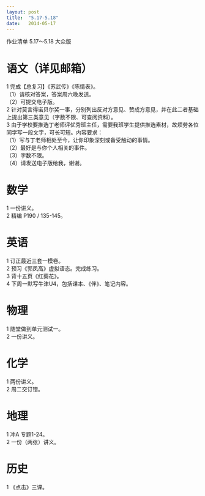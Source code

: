 ```yaml
---
layout: post
title:  "5.17-5.18"
date:   2014-05-17
---
```

作业清单 5.17～5.18 大众版

语文（详见邮箱）
====
1 完成【总复习】《苏武传》《陈情表》。  
（1）请核对答案，答案周六晚发送。  
（2）可提交电子版。  
2 针对莫言得诺贝尔奖一事，分别列出反对方意见、赞成方意见，并在此二者基础上提出第三类意见（字数不限、可查阅资料）。  
3 由于学校要推选丁老师评优秀班主任，需要我班学生提供推选素材，故烦劳各位同学写一段文字，可长可短。内容要求：  
（1）写与丁老师相处至今，让你印象深刻或备受触动的事情。  
（2）最好是与你个人相关的事件。  
（3）字数不限。  
（4）请发送电子版给我，谢谢。  

数学
====
1 一份讲义。  
2 精编 P190 / 135-145。  

英语
====
1 订正最近三套一模卷。  
2 预习《郭凤高》虚拟语态。完成练习。  
3 背十五页《红葵花》。  
4 下周一默写牛津U4，包括课本、《伴》、笔记内容。  

物理
====
1 随堂做到单元测试一。  
2 一份讲义。  

化学
====
1 两份讲义。  
2 周二交订错。  

地理
====
1 冲A 专题1-24。  
2 一份（两张）讲义。  

历史
====
1 《点击》三课。  
